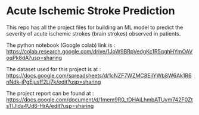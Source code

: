 # Acute Ischemic Stroke Prediction
This repo has all the project files for building an ML model to predict the severity of acute ischemic strokes (brain strokes) observed in patients.

The python notebook (Google colab) link is : https://colab.research.google.com/drive/1JoW9BRpVedgKc1R5qghHYmOAVoqPk8dA?usp=sharing

The dataset used for this project is at : https://docs.google.com/spreadsheets/d/1cNZF7WZMC8EilYWb8W6Ak1R6nNdk-jPgEjusff2Lj7k/edit?usp=sharing

The project report can be found at : https://docs.google.com/document/d/1mem9R0_tDHAjLhmbATUvm742F0ZtsTlJIda4Ud6-HrA/edit?usp=sharing
